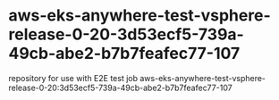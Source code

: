 # aws-eks-anywhere-test-vsphere-release-0-20-3d53ecf5-739a-49cb-abe2-b7b7feafec77-107
repository for use with E2E test job aws-eks-anywhere-test-vsphere-release-0-20:3d53ecf5-739a-49cb-abe2-b7b7feafec77-107
